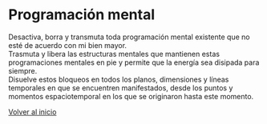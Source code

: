 # Programación mental
Desactiva, borra y transmuta toda programación mental existente que no esté de acuerdo con mi bien mayor.  
Trasmuta y libera las estructuras mentales que mantienen estas programaciones mentales en pie y permite que la energía sea disipada para siempre.  
Disuelve estos bloqueos en todos los planos, dimensiones y líneas temporales en que se encuentren manifestados, desde los puntos y momentos espaciotemporal en los que se originaron hasta este momento.  

[Volver al inicio](../index.md)
